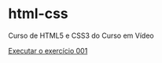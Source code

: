 # html-css
 Curso de HTML5 e CSS3 do Curso em Vídeo

<a href="https://lucasscabelo.github.io/ESTUDOS/html-css/exercicios/ex001/index.html/">Executar o exercício 001</a>